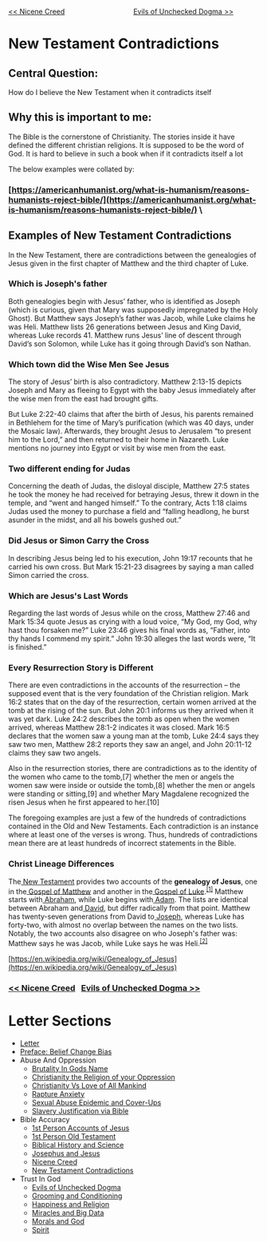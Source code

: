 [<< Nicene Creed](https://letter-to-christian-scholars.github.io/Letter-to-Christian-Scholars/Nicene-Creed.html)
&nbsp;&nbsp;&nbsp;&nbsp;&nbsp;&nbsp;&nbsp;&nbsp;&nbsp;&nbsp;&nbsp;&nbsp;&nbsp;&nbsp;&nbsp;&nbsp;&nbsp;&nbsp;&nbsp;&nbsp;&nbsp;&nbsp;&nbsp;&nbsp;&nbsp;&nbsp;&nbsp;&nbsp;&nbsp;&nbsp;&nbsp;&nbsp;&nbsp; 
[Evils of Unchecked Dogma >>](https://letter-to-christian-scholars.github.io/Letter-to-Christian-Scholars/Evils-Of-Unchecked-Dogma.html)

# **New Testament Contradictions**
## **Central Question:**

How do I believe the New Testament when it contradicts itself


## **Why this is important to me:**

The Bible is the cornerstone of Christianity. The stories inside it have defined the different christian religions. It is supposed to be the word of God. It is hard to believe in such a book when if it contradicts itself a lot

The below examples were collated by:


### **[https://americanhumanist.org/what-is-humanism/reasons-humanists-reject-bible/](https://americanhumanist.org/what-is-humanism/reasons-humanists-reject-bible/)** \



## **Examples of New Testament Contradictions**

In the New Testament, there are contradictions between the genealogies of Jesus given in the first chapter of Matthew and the third chapter of Luke.


### **Which is Joseph's father**

Both genealogies begin with Jesus’ father, who is identified as Joseph (which is curious, given that Mary was supposedly impregnated by the Holy Ghost). But Matthew says Joseph’s father was Jacob, while Luke claims he was Heli. Matthew lists 26 generations between Jesus and King David, whereas Luke records 41. Matthew runs Jesus’ line of descent through David’s son Solomon, while Luke has it going through David’s son Nathan.


### **Which town did the Wise Men See Jesus**

The story of Jesus’ birth is also contradictory. Matthew 2:13-15 depicts Joseph and Mary as fleeing to Egypt with the baby Jesus immediately after the wise men from the east had brought gifts.

But Luke 2:22-40 claims that after the birth of Jesus, his parents remained in Bethlehem for the time of Mary’s purification (which was 40 days, under the Mosaic law). Afterwards, they brought Jesus to Jerusalem “to present him to the Lord,” and then returned to their home in Nazareth. Luke mentions no journey into Egypt or visit by wise men from the east.


### **Two different ending for Judas**

Concerning the death of Judas, the disloyal disciple, Matthew 27:5 states he took the money he had received for betraying Jesus, threw it down in the temple, and “went and hanged himself.” To the contrary, Acts 1:18 claims Judas used the money to purchase a field and “falling headlong, he burst asunder in the midst, and all his bowels gushed out.”


### **Did Jesus or Simon Carry the Cross**

In describing Jesus being led to his execution, John 19:17 recounts that he carried his own cross. But Mark 15:21-23 disagrees by saying a man called Simon carried the cross.


### **Which are Jesus's Last Words**

Regarding the last words of Jesus while on the cross, Matthew 27:46 and Mark 15:34 quote Jesus as crying with a loud voice, “My God, my God, why hast thou forsaken me?” Luke 23:46 gives his final words as, “Father, into thy hands I commend my spirit.” John 19:30 alleges the last words were, “It is finished.”


### **Every Resurrection Story is Different**

There are even contradictions in the accounts of the resurrection – the supposed event that is the very foundation of the Christian religion. Mark 16:2 states that on the day of the resurrection, certain women arrived at the tomb at the rising of the sun. But John 20:1 informs us they arrived when it was yet dark. Luke 24:2 describes the tomb as open when the women arrived, whereas Matthew 28:1-2 indicates it was closed. Mark 16:5 declares that the women saw a young man at the tomb, Luke 24:4 says they saw two men, Matthew 28:2 reports they saw an angel, and John 20:11-12 claims they saw two angels.

Also in the resurrection stories, there are contradictions as to the identity of the women who came to the tomb,[7] whether the men or angels the women saw were inside or outside the tomb,[8] whether the men or angels were standing or sitting,[9] and whether Mary Magdalene recognized the risen Jesus when he first appeared to her.[10]

The foregoing examples are just a few of the hundreds of contradictions contained in the Old and New Testaments. Each contradiction is an instance where at least one of the verses is wrong. Thus, hundreds of contradictions mean there are at least hundreds of incorrect statements in the Bible.


### **Christ Lineage Differences**

The[ New Testament](https://en.wikipedia.org/wiki/New_Testament) provides two accounts of the **genealogy of Jesus**, one in the[ Gospel of Matthew](https://en.wikipedia.org/wiki/Gospel_of_Matthew) and another in the[ Gospel of Luke](https://en.wikipedia.org/wiki/Gospel_of_Luke).<sup><a href="https://en.wikipedia.org/wiki/Genealogy_of_Jesus#cite_note-1">[1]</a></sup> Matthew starts with[ Abraham](https://en.wikipedia.org/wiki/Abraham), while Luke begins with[ Adam](https://en.wikipedia.org/wiki/Adam). The lists are identical between Abraham and[ David](https://en.wikipedia.org/wiki/David), but differ radically from that point. Matthew has twenty-seven generations from David to[ Joseph](https://en.wikipedia.org/wiki/Saint_Joseph), whereas Luke has forty-two, with almost no overlap between the names on the two lists.⁠ Notably, the two accounts also disagree on who Joseph's father was: Matthew says he was Jacob, while Luke says he was Heli.<sup><a href="https://en.wikipedia.org/wiki/Genealogy_of_Jesus#cite_note-2">[2]</a></sup>

[https://en.wikipedia.org/wiki/Genealogy_of_Jesus](https://en.wikipedia.org/wiki/Genealogy_of_Jesus)


### [<< Nicene Creed](https://letter-to-christian-scholars.github.io/Letter-to-Christian-Scholars/Nicene-Creed.html) &nbsp; [Evils of Unchecked Dogma >>](https://letter-to-christian-scholars.github.io/Letter-to-Christian-Scholars/Evils-Of-Unchecked-Dogma.html)

# Letter Sections
- [Letter](https://letter-to-christian-scholars.github.io/Letter-to-Christian-Scholars/index.html)
- [Preface: Belief Change Bias](https://letter-to-christian-scholars.github.io/Letter-to-Christian-Scholars/preface.html)
- Abuse And Oppression
  * [Brutality In Gods Name](https://letter-to-christian-scholars.github.io/Letter-to-Christian-Scholars/Brutality-In-Gods-Name.html)
  * [Christianity the Religion of your Oppression](https://letter-to-christian-scholars.github.io/Letter-to-Christian-Scholars/Christianity-The-Religion-Of-Your-Oppression.html)
  * [Christianity Vs Love of All Mankind](https://letter-to-christian-scholars.github.io/Letter-to-Christian-Scholars/Christianity-vs-Love-Of-All-Humankind.html)
  * [Rapture Anxiety](https://letter-to-christian-scholars.github.io/Letter-to-Christian-Scholars/Rapture-Anxiety.html)
  * [Sexual Abuse Epidemic and Cover-Ups](https://letter-to-christian-scholars.github.io/Letter-to-Christian-Scholars/Sexual-Abuse-Epidemic-And-Cover-Ups.html)
  * [Slavery Justification via Bible](https://letter-to-christian-scholars.github.io/Letter-to-Christian-Scholars/Slavery-Justification-Via-Bible.html)
- Bible Accuracy
  * [1st Person Accounts of Jesus](https://letter-to-christian-scholars.github.io/Letter-to-Christian-Scholars/1st-Person-Accounts-Of-Jesus.html)
  * [1st Person Old Testament](https://letter-to-christian-scholars.github.io/Letter-to-Christian-Scholars/1st-Person-Old-Testament.html)
  * [Biblical History and Science](https://letter-to-christian-scholars.github.io/Letter-to-Christian-Scholars/Biblical-History-And-Science.html)
  * [Josephus and Jesus](https://letter-to-christian-scholars.github.io/Letter-to-Christian-Scholars/Josephus-And-Jesus.html)
  * [Nicene Creed](https://letter-to-christian-scholars.github.io/Letter-to-Christian-Scholars/Nicene-Creed.html)
  * [New Testament Contradictions](https://letter-to-christian-scholars.github.io/Letter-to-Christian-Scholars/New-Testament-Contradictions.html)
- Trust In God
  * [Evils of Unchecked Dogma](https://letter-to-christian-scholars.github.io/Letter-to-Christian-Scholars/Evils-Of-Unchecked-Dogma.html)
  * [Grooming and Conditioning](https://letter-to-christian-scholars.github.io/Letter-to-Christian-Scholars/Grooming-And-Conditioning-In-Christianity.html)
  * [Happiness and Religion](https://letter-to-christian-scholars.github.io/Letter-to-Christian-Scholars/Happiness-And-Religion.html)
  * [Miracles and Big Data](https://letter-to-christian-scholars.github.io/Letter-to-Christian-Scholars/Miracles-And-Big-Data.html)
  * [Morals and God](https://letter-to-christian-scholars.github.io/Letter-to-Christian-Scholars/Morals-And-God.html)
  * [Spirit](https://letter-to-christian-scholars.github.io/Letter-to-Christian-Scholars/Spirit.html)
